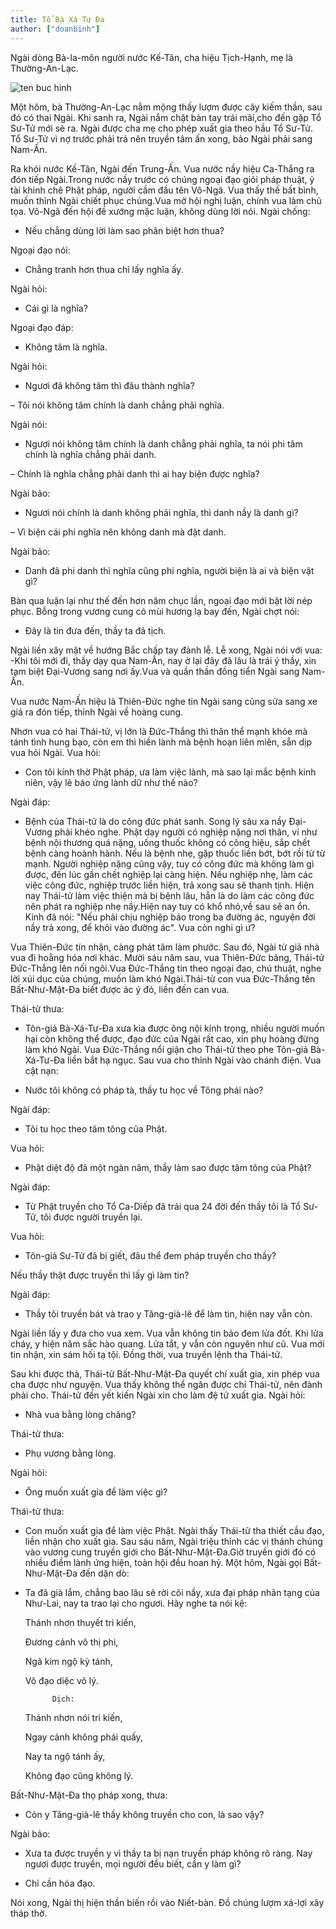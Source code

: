 ```yaml
---
title: Tổ Bà Xá Tư Đa
author: ["doanbinh"]
---
```


Ngài dòng Bà-la-môn người nước Kế-Tân, cha hiệu Tịch-Hạnh, mẹ là Thường-An-Lạc.

![ten buc hinh](http://linhsonphatgiao.com/static/2017/04/to-ba-xa-tu-da.jpg "ten buc hinh")

Một hôm, bà Thường-An-Lạc nằm mộng thấy lượm được cây kiếm thần, sau đó có thai Ngài. Khi sanh ra, Ngài nắm chặt bàn tay trái mãi,cho đến gặp Tổ Sư-Tử mới sè ra. Ngài được cha mẹ cho phép xuất gia theo hầu Tổ Sư-Tử. Tổ Sư-Tử vì nợ trước phải trả nên truyền tâm ấn xong, bảo Ngài phải sang Nam-Ấn.

Ra khỏi nước Kế-Tân, Ngài đến Trung-Ấn. Vua nước nầy hiệu Ca-Thắng ra đón tiếp Ngài.Trong nước nầy trước có chúng ngoại đạo giỏi pháp thuật, ỷ tài khinh chê Phật pháp, người cầm đầu tên Vô-Ngã. Vua thấy thế bất bình, muốn thỉnh Ngài chiết phục chúng.Vua mở hội nghị luận, chính vua làm chủ tọa. Vô-Ngã đến hội đề xướng mặc luận, không dùng lời nói. Ngài chống:

- Nếu chẳng dùng lời làm sao phân biệt hơn thua?

Ngoại đạo nói:

- Chẳng tranh hơn thua chỉ lấy nghĩa ấy.

Ngài hỏi:

- Cái gì là nghĩa?

Ngoại đạo đáp:

- Không tâm là nghĩa.

Ngài hỏi:

- Ngươi đã không tâm thì đâu thành nghĩa?

– Tôi nói không tâm chính là danh chẳng phải nghĩa.

Ngài nói:

- Ngươi nói không tâm chính là danh chẳng phải nghĩa, ta nói phi tâm chính là nghĩa chẳng phải danh.

– Chính là nghĩa chẳng phải danh thì ai hay biện được nghĩa?

Ngài bảo:

- Ngươi nói chính là danh không phải nghĩa, thì danh nầy là danh gì?

– Vì biện cái phi nghĩa nên không danh mà đặt danh.

Ngài bảo:

- Danh đã phi danh thì nghĩa cũng phi nghĩa, người biện là ai và biện vật gì?

Bàn qua luận lại như thế đến hơn năm chục lần, ngoại đạo mới bặt lời nép phục. Bỗng trong vương cung có mùi hương lạ bay đến, Ngài chợt nói:

- Đây là tin đưa đến, thầy ta đã tịch.

Ngài liền xây mặt về hướng Bắc chấp tay đảnh lễ. Lễ xong, Ngài nói với vua: -Khi tôi mới đi, thầy dạy qua Nam-Ấn, nay ở lại đây đã lâu là trái ý thầy, xin tạm biệt Đại-Vương sang nơi ấy.Vua và quần thần đồng tiển Ngài sang Nam-Ấn.

Vua nước Nam-Ấn hiệu là Thiên-Đức nghe tin Ngài sang cũng sửa sang xe giá ra đón tiếp, thỉnh Ngài về hoàng cung. 

Nhơn vua có hai Thái-tử, vị lớn là Đức-Thắng thì thân thể mạnh khỏe mà tánh tình hung bạo, còn em thì hiền lành mà bệnh hoạn liên miên, sẵn dịp vua hỏi Ngài. Vua hỏi:

- Con tôi kính thờ Phật pháp, ưa làm việc lành, mà sao lại mắc bệnh kinh niên, vậy lẽ báo ứng lành dữ như thế nào?

Ngài đáp:

- Bệnh của Thái-tử là do công đức phát sanh. Song lý sâu xa nầy Đại-Vương phải khéo nghe. Phật dạy người có nghiệp nặng nơi thân, ví như bệnh nội thương quá nặng, uống thuốc không có công hiệu, sắp chết bệnh càng hoành hành. Nếu là bệnh nhẹ, gặp thuốc liền bớt, bớt rồi từ từ mạnh. Người nghiệp nặng cũng vậy, tuy có công đức mà không làm gì được, đến lúc gần chết nghiệp lại càng hiện. Nếu nghiệp nhẹ, làm các việc công đức, nghiệp trước liền hiện, trả xong sau sẽ thanh tịnh. Hiện nay Thái-tử làm việc thiện mà bị bệnh lâu, hẳn là do làm các công đức nên phát ra nghiệp nhẹ nầy.Hiện nay tuy có khổ nhỏ,về sau sẽ an ổn. Kinh đã nói: "Nếu phải chịu nghiệp báo trong ba đường ác, nguyện đời nầy trả xong, để khỏi vào đường ác". Vua còn nghi gì ư?

Vua Thiên-Đức tín nhận, càng phát tâm làm phước. Sau đó, Ngài từ giả nhà vua đi hoằng hóa nơi khác. Mười sáu năm sau, vua Thiên-Đức băng, Thái-tử Đức-Thắng lên nối ngôi.Vua Đức-Thắng tin theo ngoại đạo, chú thuật, nghe lời xúi dục của chúng, muốn làm khó Ngài.Thái-tử con vua Đức-Thắng tên Bất-Như-Mật-Đa biết được ác ý đó, liền đến can vua.

Thái-tử thưa:

- Tôn-giả Bà-Xá-Tư-Đa xưa kia được ông nội kính trọng, nhiều người muốn hại còn không thể được, đạo đức của Ngài rất cao, xin phụ hoàng đừng làm khó Ngài. Vua Đức-Thắng nổi giận cho Thái-tử theo phe Tôn-giả Bà-Xá-Tư-Đa liền bắt hạ ngục. Sau vua cho thỉnh Ngài vào chánh điện. Vua cật nạn:

- Nước tôi không có pháp tà, thầy tu học về Tông phái nào?

Ngài đáp:

- Tôi tu học theo tâm tông của Phật.

Vua hỏi:

- Phật diệt độ đã một ngàn năm, thầy làm sao được tâm tông của Phật?

Ngài đáp:

- Từ Phật truyền cho Tổ Ca-Diếp đã trải qua 24 đời đến thầy tôi là Tổ Sư-Tử, tôi được người truyền lại.

Vua hỏi:

- Tôn-giả Sư-Tử đã bị giết, đâu thể đem pháp truyền cho thầy?

Nếu thầy thật được truyền thì lấy gì làm tin?

Ngài đáp:

- Thầy tôi truyền bát và trao y Tăng-già-lê để làm tin, hiện nay vẫn còn.

Ngài liền lấy y đưa cho vua xem. Vua vẫn không tin bảo đem lửa đốt. Khi lửa cháy, y hiện năm sắc hào quang. Lửa tắt, y vẫn còn nguyên như cũ. Vua mới tin nhận, xin sám hối tạ tội. Đồng thời, vua truyền lệnh tha Thái-tử.

Sau khi được thả, Thái-tử Bất-Như-Mật-Đa quyết chí xuất gia, xin phép vua cha được như nguyện. Vua thấy không thể ngăn được chí Thái-tử, nên đành phải cho. Thái-tử đến yết kiến Ngài xin cho làm đệ tử xuất gia. Ngài hỏi:

- Nhà vua bằng lòng chăng?

Thái-tử thưa:

- Phụ vương bằng lòng.

Ngài hỏi:

- Ông muốn xuất gia để làm việc gì?

Thái-tử thưa: 

- Con muốn xuất gia để làm việc Phật. Ngài thấy Thái-tử tha thiết cầu đạo, liền nhận cho xuất gia. Sau sáu năm, Ngài triệu thỉnh các vị thánh chúng vào vương cung truyền giới cho Bất-Như-Mật-Đa.Giờ truyền giới đó có nhiều điềm lành ứng hiện, toàn hội đều hoan hỷ. Một hôm, Ngài gọi Bất-Như-Mật-Đa đến dặn dò:

- Ta đã già lắm, chẳng bao lâu sẽ rời cõi nầy, xưa đại pháp nhãn tạng của Như-Lai, nay ta trao lại cho ngươi. Hãy nghe ta nói kệ:

   Thánh nhơn thuyết tri kiến,

   Đương cảnh vô thị phi,

   Ngã kim ngộ kỳ tánh,

   Vô đạo diệc vô lý.

            Dịch:

   Thánh nhơn nói tri kiến,

   Ngay cảnh không phải quấy,

   Nay ta ngộ tánh ấy,

  Không đạo cũng không lý.

Bất-Như-Mật-Đa thọ pháp xong, thưa:

- Còn y Tăng-già-lê thầy không truyền cho con, là sao vậy?

Ngài bảo:

- Xưa ta được truyền y vì thầy ta bị nạn truyền pháp không rõ ràng. Nay ngươi được truyền, mọi người đều biết, cần y làm gì?

- Chỉ cần hóa đạo.

Nói xong, Ngài thị hiện thần biến rồi vào Niết-bàn. Đồ chúng lượm xá-lợi xây tháp thờ.

